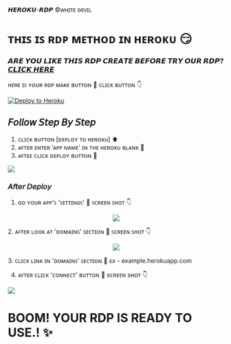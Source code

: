 𝙃𝙀𝙍𝙊𝙆𝙐-𝙍𝘿𝙋
©ᴡʜɪᴛᴇ ᴅᴇᴠɪʟ 
# ᴛʜɪꜱ ɪꜱ ʀᴅᴘ ᴍᴇᴛʜᴏᴅ ɪɴ ʜᴇʀᴏᴋᴜ 😏

### 𝘼𝙍𝙀 𝙔𝙊𝙐 𝙇𝙄𝙆𝙀 𝙏𝙃𝙄𝙎 𝙍𝘿𝙋 𝘾𝙍𝙀𝘼𝙏𝙀 𝘽𝙀𝙁𝙊𝙍𝙀 𝙏𝙍𝙔 𝙊𝙐𝙍 𝙍𝘿𝙋?   [𝘾𝙇𝙄𝘾𝙆 𝙃𝙀𝙍𝙀](http://svfpublicrdp.herokuapp.com/)

ʜᴇʀᴇ ɪꜱ ʏᴏᴜʀ ʀᴅᴘ ᴍᴀᴋᴇ ʙᴜᴛᴛᴏɴ 🤫
ᴄʟɪᴄᴋ ʙᴜᴛᴛᴏɴ 👇
<p><a href="https://dashboard.heroku.com/new?template=https://github.com/OsharaShaveen/HerokuRdp"> <img src="https://www.herokucdn.com/deploy/button.svg" alt="Deploy to Heroku" /></a></p>


## 𝘍𝘰𝘭𝘭𝘰𝘸 𝘚𝘵𝘦𝘱 𝘉𝘺 𝘚𝘵𝘦𝘱

1. ᴄʟɪᴄᴋ ʙᴜᴛᴛᴏɴ [ᴅᴇᴘʟᴏʏ ᴛᴏ ʜᴇʀᴏᴋᴜ] ⬆
2. ᴀꜰᴛᴇʀ ᴇɴᴛᴇʀ 'ᴀᴘᴘ ɴᴀᴍᴇ' ɪɴ ᴛʜᴇ ʜᴇʀᴏᴋᴜ ʙʟᴀɴᴋ 🤫
3. ᴀꜰᴛᴇᴇ ᴄʟɪᴄᴋ ᴅᴇᴘʟᴏʏ ʙᴜᴛᴛᴏɴ 🤫 
   <p align="center">
  <img src="https://telegra.ph/file/6010092cafb71bfa335e2.png">
</p>

### 𝘈𝘧𝘵𝘦𝘳 𝘋𝘦𝘱𝘭𝘰𝘺

1. ɢᴏ ʏᴏᴜʀ ᴀᴘᴘ'ꜱ 'ꜱᴇᴛᴛɪɴɢꜱ' 🤫 ꜱᴄʀᴇᴇɴ ꜱʜᴏᴛ 👇
 <p align="center">
  <img src="https://telegra.ph/file/906a3928189ef519970c0.jpg">
</p>
2. ᴀꜰᴛᴇʀ ʟᴏᴏᴋ ᴀᴛ 'ᴅᴏᴍᴀɪɴꜱ' ꜱᴇᴄᴛɪᴏɴ 🤫 ꜱᴄʀᴇᴇɴ ꜱʜᴏᴛ 👇
    <p align="center">
  <img src="https://telegra.ph/file/9099badaf3158ffa975d0.jpg">
</p>
3. ᴄʟɪᴄᴋ ʟɪɴᴋ ɪɴ 'ᴅᴏᴍᴀɪɴꜱ' ꜱᴇᴄᴛɪᴏɴ 🤫
   ᴇx - example.herokuapp.com
  
4. ᴀꜰᴛᴇʀ ᴄʟɪᴄᴋ 'ᴄᴏɴɴᴇᴄᴛ' ʙᴜᴛᴛᴏɴ 🤫 sᴄʀᴇᴇɴ sʜᴏᴛ 👇
     <p align="center">
  <img src="https://telegra.ph/file/49f931cf1ee2646f0a58f.png">
</p>


# BOOM! YOUR RDP IS READY TO USE.! ✨️
